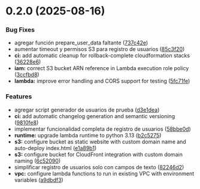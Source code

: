 # 0.2.0 (2025-08-16)


### Bug Fixes

* agregar función prepare_user_data faltante ([737c42e](https://github.com/mundobien2025/pulbot-impulsame-backend/commit/737c42ea5cf1f7a1222ec1a213a5d19284dd19e2))
* aumentar timeout y permisos S3 para registro de usuarios ([85c3f20](https://github.com/mundobien2025/pulbot-impulsame-backend/commit/85c3f2042a973effeb8351bae0d08ef867d6ca68))
* **ci:** add automatic cleanup for rollback-complete cloudformation stacks ([36228e6](https://github.com/mundobien2025/pulbot-impulsame-backend/commit/36228e62e9bf0f45a6522f275811c8d96413b3bc))
* **iam:** correct S3 bucket ARN reference in Lambda execution role policy ([3ccfbd8](https://github.com/mundobien2025/pulbot-impulsame-backend/commit/3ccfbd8453ca699a49564043f9b6d10fdccf8f42))
* **lambda:** improve error handling and CORS support for testing ([5fc71fe](https://github.com/mundobien2025/pulbot-impulsame-backend/commit/5fc71fe19dda026fdb6c14d3e6ba5ac4da406345))


### Features

* agregar script generador de usuarios de prueba ([d3e1dea](https://github.com/mundobien2025/pulbot-impulsame-backend/commit/d3e1dea17fa80669917f6e7a49b5ee21967ca9ff))
* **ci:** add automatic changelog generation and semantic versioning ([9810fe8](https://github.com/mundobien2025/pulbot-impulsame-backend/commit/9810fe895d3b9b554b45b76b496c3177f80a08ea))
* implementar funcionalidad completa de registro de usuarios ([58bbe0d](https://github.com/mundobien2025/pulbot-impulsame-backend/commit/58bbe0ddb75617600f287ba25ce6eb2c0e5f4628))
* **runtime:** upgrade lambda runtime to python 3.13 ([b2c5275](https://github.com/mundobien2025/pulbot-impulsame-backend/commit/b2c5275793d088d4e7a12a91d342be906af915ac))
* **s3:** configure bucket as static website with custom domain name and auto-deploy index.html ([e1a89b1](https://github.com/mundobien2025/pulbot-impulsame-backend/commit/e1a89b1922c4f5835c6559f960f62f521cc55c24))
* **s3:** configure bucket for CloudFront integration with custom domain naming ([6c52090](https://github.com/mundobien2025/pulbot-impulsame-backend/commit/6c520902f110fa0a181ef29915e77297b02d0966))
* simplificar registro de usuarios solo con campos de texto ([82246d2](https://github.com/mundobien2025/pulbot-impulsame-backend/commit/82246d22ef0e47a85b85de2facc839a409d96cf9))
* **vpc:** configure lambda functions to run in existing VPC with environment variables ([a9dbdf3](https://github.com/mundobien2025/pulbot-impulsame-backend/commit/a9dbdf3f39bce61750a44e61bbc5bfa982e32a44))



